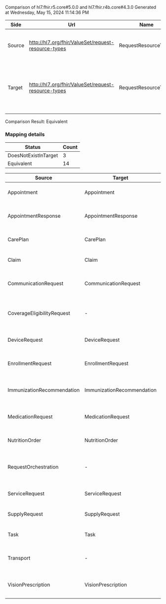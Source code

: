 Comparison of hl7.fhir.r5.core#5.0.0 and hl7.fhir.r4b.core#4.3.0
Generated at Wednesday, May 15, 2024 11:14:36 PM

| Side | Url | Name | Title | Description |
| --- | --- | --- | --- | --- |
| Source | http://hl7.org/fhir/ValueSet/request-resource-types | RequestResourceTypes | Request Resource Types | All Resource Types that represent request resources |
| Target | http://hl7.org/fhir/ValueSet/request-resource-types | RequestResourceType | RequestResourceType | A list of all the request resource types defined in this version of the FHIR specification. |


Comparison Result: Equivalent


### Mapping details

| Status | Count |
| ------ | ----- |
DoesNotExistInTarget | 3 |
Equivalent | 14 |


| Source | Target | Status | Message |
| ------ | ------ | ------ | ------- |
| Appointment | Appointment | Equivalent | R5 `Appointment` is assumed equivalent to R4B `Appointment` (no map, but codes match) |
| AppointmentResponse | AppointmentResponse | Equivalent | R5 `AppointmentResponse` is assumed equivalent to R4B `AppointmentResponse` (no map, but codes match) |
| CarePlan | CarePlan | Equivalent | R5 `CarePlan` is assumed equivalent to R4B `CarePlan` (no map, but codes match) |
| Claim | Claim | Equivalent | R5 `Claim` is assumed equivalent to R4B `Claim` (no map, but codes match) |
| CommunicationRequest | CommunicationRequest | Equivalent | R5 `CommunicationRequest` is assumed equivalent to R4B `CommunicationRequest` (no map, but codes match) |
| CoverageEligibilityRequest | - | DoesNotExistInTarget | R5 `CoverageEligibilityRequest` does not appear in the target and has no mapping for http://hl7.org/fhir/ValueSet/request-resource-types. |
| DeviceRequest | DeviceRequest | Equivalent | R5 `DeviceRequest` is assumed equivalent to R4B `DeviceRequest` (no map, but codes match) |
| EnrollmentRequest | EnrollmentRequest | Equivalent | R5 `EnrollmentRequest` is assumed equivalent to R4B `EnrollmentRequest` (no map, but codes match) |
| ImmunizationRecommendation | ImmunizationRecommendation | Equivalent | R5 `ImmunizationRecommendation` is assumed equivalent to R4B `ImmunizationRecommendation` (no map, but codes match) |
| MedicationRequest | MedicationRequest | Equivalent | R5 `MedicationRequest` is assumed equivalent to R4B `MedicationRequest` (no map, but codes match) |
| NutritionOrder | NutritionOrder | Equivalent | R5 `NutritionOrder` is assumed equivalent to R4B `NutritionOrder` (no map, but codes match) |
| RequestOrchestration | - | DoesNotExistInTarget | R5 `RequestOrchestration` does not appear in the target and has no mapping for http://hl7.org/fhir/ValueSet/request-resource-types. |
| ServiceRequest | ServiceRequest | Equivalent | R5 `ServiceRequest` is assumed equivalent to R4B `ServiceRequest` (no map, but codes match) |
| SupplyRequest | SupplyRequest | Equivalent | R5 `SupplyRequest` is assumed equivalent to R4B `SupplyRequest` (no map, but codes match) |
| Task | Task | Equivalent | R5 `Task` is assumed equivalent to R4B `Task` (no map, but codes match) |
| Transport | - | DoesNotExistInTarget | R5 `Transport` does not appear in the target and has no mapping for http://hl7.org/fhir/ValueSet/request-resource-types. |
| VisionPrescription | VisionPrescription | Equivalent | R5 `VisionPrescription` is assumed equivalent to R4B `VisionPrescription` (no map, but codes match) |


